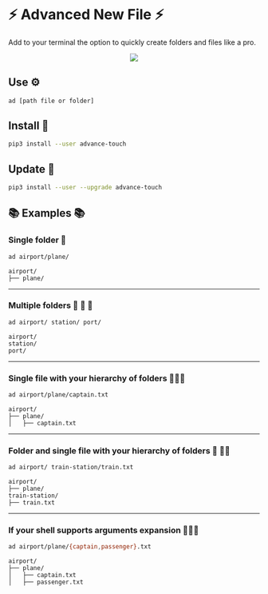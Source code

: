 # ⚡ Advanced New File ⚡

Add to your terminal the option to quickly create folders and files like a pro.

<p align="center">
    <img src="https://min.gitcdn.link/repo/tanrax/terminal-AdvancedNewFile/master/demo.svg">
</p>

## Use ⚙️

```bash
ad [path file or folder]
```

## Install 🔌

``` bash
pip3 install --user advance-touch
```

## Update 💾

``` bash
pip3 install --user --upgrade advance-touch
```

## 📚 Examples 📚

### Single folder 👨

```bash
ad airport/plane/
```

```
airport/
├── plane/
```
---

### Multiple folders 👨 👨 👨

```bash
ad airport/ station/ port/
```

```
airport/
station/
port/
```
---

### Single file with your hierarchy of folders 👴🧔👶

```bash
ad airport/plane/captain.txt
```

```
airport/
├── plane/
│   ├── captain.txt
```

---

### Folder and single file with your hierarchy of folders 🧔 🧔👶

```bash
ad airport/ train-station/train.txt
```

```
airport/
├── plane/
train-station/
├── train.txt
```
---

### If your shell supports arguments expansion 👴🧔🤖

```bash
ad airport/plane/{captain,passenger}.txt
```

```
airport/
├── plane/
│   ├── captain.txt
│   ├── passenger.txt
```
